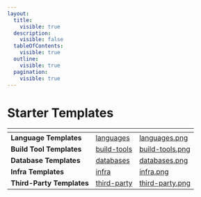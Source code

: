 ```yaml
---
layout:
  title:
    visible: true
  description:
    visible: false
  tableOfContents:
    visible: true
  outline:
    visible: true
  pagination:
    visible: true
---
```


# Starter Templates

<table data-card-size="large" data-view="cards"><thead><tr><th></th><th data-hidden data-card-target data-type="content-ref"></th><th data-hidden data-card-cover data-type="files"></th></tr></thead><tbody><tr><td><strong>Language Templates</strong></td><td><a href="languages/">languages</a></td><td><a href="../../.gitbook/assets/languages.png">languages.png</a></td></tr><tr><td><strong>Build Tool Templates</strong></td><td><a href="build-tools/">build-tools</a></td><td><a href="../../.gitbook/assets/build-tools.png">build-tools.png</a></td></tr><tr><td><strong>Database Templates</strong></td><td><a href="databases/">databases</a></td><td><a href="../../.gitbook/assets/databases.png">databases.png</a></td></tr><tr><td><strong>Infra Templates</strong></td><td><a href="infra/">infra</a></td><td><a href="../../.gitbook/assets/infra.png">infra.png</a></td></tr><tr><td><strong>Third-Party Templates</strong></td><td><a href="third-party/">third-party</a></td><td><a href="../../.gitbook/assets/third-party.png">third-party.png</a></td></tr></tbody></table>

